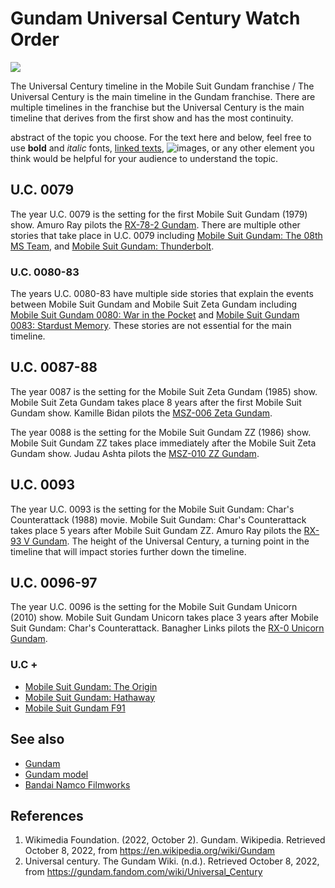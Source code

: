 # Gundam Universal Century Watch Order
![](https://en.wikipedia.org/wiki/Gundam#/media/File:Gundam.jpg)

The Universal Century timeline in the Mobile Suit Gundam franchise / The Universal Century is the main timeline in the Gundam franchise. There are multiple timelines in the franchise but the Universal Century is the main timeline that derives from the first show and has the most continuity.

abstract of the topic you choose. For the text here and below, feel free to use **bold** and *italic* fonts, [linked texts](url),  ![images](url), or any other element you think would be helpful for your audience to understand the topic.


## U.C. 0079
The year U.C. 0079 is the setting for the first Mobile Suit Gundam (1979) show. Amuro Ray pilots the [RX-78-2 Gundam](https://gundam.fandom.com/wiki/RX-78-2_Gundam). There are multiple other stories that take place in U.C. 0079 including [Mobile Suit Gundam: The 08th MS Team](https://en.wikipedia.org/wiki/Mobile_Suit_Gundam:_The_08th_MS_Team), and [Mobile Suit Gundam: Thunderbolt](https://en.wikipedia.org/wiki/Mobile_Suit_Gundam_Thunderbolt).

### U.C. 0080-83
The years U.C. 0080-83 have multiple side stories that explain the events between Mobile Suit Gundam and Mobile Suit Zeta Gundam including [Mobile Suit Gundam 0080: War in the Pocket](https://en.wikipedia.org/wiki/Mobile_Suit_Gundam_0080:_War_in_the_Pocket) and [Mobile Suit Gundam 0083: Stardust Memory](https://en.wikipedia.org/wiki/Mobile_Suit_Gundam_0083:_Stardust_Memory). These stories are not essential for the main timeline.

## U.C. 0087-88
The year 0087 is the setting for the Mobile Suit Zeta Gundam (1985) show. Mobile Suit Zeta Gundam takes place 8 years after the first Mobile Suit Gundam show. Kamille Bidan pilots the [MSZ-006 Zeta Gundam](https://gundam.fandom.com/wiki/MSZ-006_Zeta_Gundam).

The year 0088 is the setting for the Mobile Suit Gundam ZZ (1986) show. Mobile Suit Gundam ZZ takes place immediately after the Mobile Suit Zeta Gundam show. Judau Ashta pilots the [MSZ-010 ZZ Gundam](https://gundam.fandom.com/wiki/MSZ-010_%CE%96%CE%96_Gundam).

## U.C. 0093
The year U.C. 0093 is the setting for the Mobile Suit Gundam: Char's Counterattack (1988) movie. Mobile Suit Gundam: Char's Counterattack takes place 5 years after Mobile Suit Gundam ZZ. Amuro Ray pilots the [RX-93 V Gundam](https://gundam.fandom.com/wiki/RX-93_%CE%BD_Gundam). The height of the Universal Century, a turning point in the timeline that will impact stories further down the timeline.

## U.C. 0096-97
The year U.C. 0096 is the setting for the Mobile Suit Gundam Unicorn (2010) show. Mobile Suit Gundam Unicorn takes place 3 years after Mobile Suit Gundam: Char's Counterattack. Banagher Links pilots the [RX-0 Unicorn Gundam](https://gundam.fandom.com/wiki/RX-0_Unicorn_Gundam).

### U.C +
- [Mobile Suit Gundam: The Origin](https://en.wikipedia.org/wiki/Mobile_Suit_Gundam:_The_Origin)
- [Mobile Suit Gundam: Hathaway](https://en.wikipedia.org/wiki/Mobile_Suit_Gundam:_Hathaway%27s_Flash)
- [Mobile Suit Gundam F91](https://en.wikipedia.org/wiki/Mobile_Suit_Gundam_F91)

## See also
- [Gundam](https://en.wikipedia.org/wiki/Gundam)
- [Gundam model](https://en.wikipedia.org/wiki/Gundam_model)
- [Bandai Namco Filmworks](https://en.wikipedia.org/wiki/Bandai_Namco_Filmworks)

## References
1. Wikimedia Foundation. (2022, October 2). Gundam. Wikipedia. Retrieved October 8, 2022, from https://en.wikipedia.org/wiki/Gundam
2. Universal century. The Gundam Wiki. (n.d.). Retrieved October 8, 2022, from https://gundam.fandom.com/wiki/Universal_Century